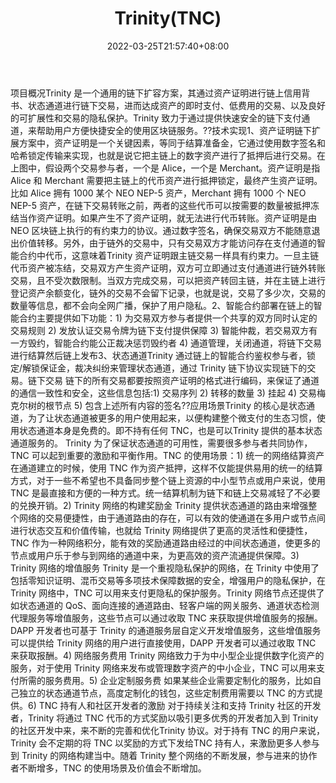 ﻿---
weight: 
title: "Trinity(TNC)"
description: "Trinity 是一个通用的链下扩容方案，其通过资产证明进行链上信用背书、状态通道进行链下交易，进而达成资产的即时支付、低费用的交易、以及良好的可扩展性和交易的隐私保护"
date: 2022-03-25T21:57:40+08:00
lastmod: 2022-03-25T16:45:40+08:00
draft: false
authors: ["Metabd"]
featuredImage: "trinitytnc.webp"
link: ""
tags: ["数字代币","Trinity(TNC)"]
categories: ["navigation"]
navigation: ["数字代币"]
lightgallery: true
toc: true
pinned: false
recommend: false
recommend1: false
---
项目概况Trinity 是一个通用的链下扩容方案，其通过资产证明进行链上信用背书、状态通道进行链下交易，进而达成资产的即时支付、低费用的交易、以及良好的可扩展性和交易的隐私保护。Trinity 致力于通过提供快速安全的链下支付通道，来帮助用户方便快捷安全的使用区块链服务。??技术实现1、资产证明链下扩展方案中，资产证明是一个关键因素，等同于结算准备金，它通过使用数字签名和哈希锁定传输来实现，也就是说它把主链上的数字资产进行了抵押后进行交易。在上图中，假设两个交易参与者，一个是 Alice，一个是 Merchant。资产证明是指 Alice 和 Merchant 需要把主链上的代币资产进行抵押锁定，最终产生资产证明。比如 Alice 拥有 1000 某个 NEO NEP-5 资产，Merchant 拥有 1000 个 NEO NEP-5 资产，在链下交易转账之前，两者的这些代币可以按需要的数量被抵押冻结当作资产证明。如果产生不了资产证明，就无法进行代币转账。资产证明是由 NEO 区块链上执行的有约束力的协议。通过数字签名，确保交易双方不能随意退出价值转移。另外，由于链外的交易中，只有交易双方才能访问存在支付通道的智能合约中代币，这意味着Trinity 资产证明跟主链交易一样具有约束力。一旦主链代币资产被冻结，交易双方产生资产证明，双方可立即通过支付通道进行链外转账交易，且不受次数限制。当双方完成交易，可以把资产转回主链，并在主链上进行登记资产余额变化，链外的交易不会留下记录，也就是说，交易了多少次，交易的数量等信息，都不会向全网广播，保护了用户隐私。2、智能合约部署在链上的智能合约主要提供如下功能：1) 为交易双方参与者提供一个共享的双方同时认定的交易规则
2) 发放认证交易令牌为链下支付提供保障
3) 智能仲裁，若交易双方有一方毁约，智能合约能公正裁决惩罚毁约者
4) 通道管理，关闭通道，将链下交易进行结算然后链上发布3、状态通道Trinity 通过链上的智能合约鉴权参与者，锁定/解锁保证金，裁决纠纷来管理状态通道，通过 Trinity 链下协议实现链下的交易。链下交易
链下的所有交易都要按照资产证明的格式进行编码，来保证了通道的通信一致性和安全，这些信息包括:1) 交易序列
2) 转移的数量
3) 挂起
4) 交易梅克尔树的根节点
5) 包含上述所有内容的签名??应用场景Trinity 的核心是状态通道，为了让状态通道被更多的用户使用起来，以便构建整个微支付的生态习惯，使用状态通道本身是免费的。即不持有任何 TNC，也是可以Trinity 提供的基本状态通道服务的。
Trinity 为了保证状态通道的可用性，需要很多参与者共同协作，TNC 可以起到重要的激励和平衡作用。TNC 的使用场景：1) 统一的网络结算资产
在通道建立的时候，使用 TNC 作为资产抵押，这样不仅能提供易用的统一的结算方式，对于一些不希望也不具备同步整个链上资源的中小型节点或用户来说，使用TNC 是最直接和方便的一种方式。统一结算机制为链下和链上交易减轻了不必要的兑换开销。2) Trinity 网络的构建奖励金
Trinity 提供状态通道的路由来增强整个网络的交易便捷性，由于通道路由的存在，可以有效的使通道在多用户或节点间进行状态交互和价值传输，也就给 Trinity 网络提供了更高的灵活性和便捷性，TNC 作为一种网络积分，能有效的奖励通道路由经过的中间状态通道，使更多的节点或用户乐于参与到网络的通道中来，为更高效的资产流通提供保障。3) Trinity 网络的增值服务
Trinity 是一个重视隐私保护的网络，在 Trinity 中使用了包括零知识证明、混币交易等多项技术保障数据的安全，增强用户的隐私保护，在 Trinity 网络中，TNC 可以用来支付更隐私的保护服务。Trinity 网络节点还提供了如状态通道的 QoS、面向连接的通道路由、轻客户端的网关服务、通道状态检测代理服务等增值服务，这些节点可以通过收取 TNC 来获取提供增值服务的报酬。DAPP 开发者也可基于 Trinity 的通道服务层自定义开发增值服务，这些增值服务可以提供给 Trinity 网络的用户进行直接使用，DAPP 开发者可以通过收取 TNC 来获取报酬。4) 网络服务费用
Trinity 网络致力于为中小型企业提供数字化资产的服务，对于使用 Trinity 网络来发布或管理数字资产的中小企业，TNC 可以用来支付所需的服务费用。5) 企业定制服务费
如果某些企业需要定制化的服务，比如自己独立的状态通道节点，高度定制化的钱包，这些定制费用需要以 TNC 的方式提供。6) TNC 持有人和社区开发者的激励
对于持续关注和支持 Trinity 社区的开发者，Trinity 将通过 TNC 代币的方式奖励以吸引更多优秀的开发者加入到 Trinity 的社区开发中来，来不断的完善和优化Trinity 协议。对于持有 TNC 的用户来说，Trinity 会不定期的将 TNC 以奖励的方式下发给TNC 持有人，来激励更多人参与到 Trinity 的网络构建当中。随着 Trinity 整个网络的不断发展，参与进来的协作者不断增多，TNC 的使用场景及价值会不断增加。
